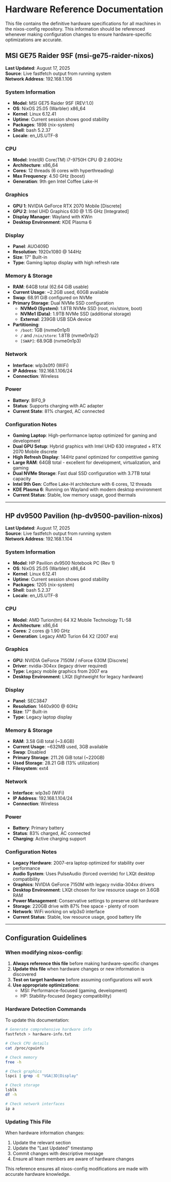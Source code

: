 # Hardware Reference Documentation

This file contains the definitive hardware specifications for all machines in the nixos-config repository. This information should be referenced whenever making configuration changes to ensure hardware-specific optimizations are accurate.

## MSI GE75 Raider 9SF (msi-ge75-raider-nixos)

**Last Updated**: August 17, 2025  
**Source**: Live fastfetch output from running system  
**Network Address**: 192.168.1.106

### System Information
- **Model**: MSI GE75 Raider 9SF (REV:1.0)
- **OS**: NixOS 25.05 (Warbler) x86_64
- **Kernel**: Linux 6.12.41
- **Uptime**: Current session shows good stability
- **Packages**: 1898 (nix-system)
- **Shell**: bash 5.2.37
- **Locale**: en_US.UTF-8

### CPU
- **Model**: Intel(R) Core(TM) i7-9750H CPU @ 2.60GHz
- **Architecture**: x86_64
- **Cores**: 12 threads (6 cores with hyperthreading)
- **Max Frequency**: 4.50 GHz (boost)
- **Generation**: 9th gen Intel Coffee Lake-H

### Graphics
- **GPU 1**: NVIDIA GeForce RTX 2070 Mobile [Discrete]
- **GPU 2**: Intel UHD Graphics 630 @ 1.15 GHz [Integrated]
- **Display Manager**: Wayland with KWin
- **Desktop Environment**: KDE Plasma 6

### Display
- **Panel**: AUO409D
- **Resolution**: 1920x1080 @ 144Hz
- **Size**: 17" Built-in
- **Type**: Gaming laptop display with high refresh rate

### Memory & Storage
- **RAM**: 64GB total (62.64 GiB usable)
- **Current Usage**: ~2.2GB used, 60GB available
- **Swap**: 68.91 GiB configured on NVMe
- **Primary Storage**: Dual NVMe SSD configuration
  - **NVMe0 (System)**: 1.8TB NVMe SSD (root, nix/store, boot)
  - **NVMe1 (Data)**: 1.9TB NVMe SSD (additional storage)
  - **External**: 239GB USB SDA device
- **Partitioning**: 
  - `/boot`: 1GB (nvme0n1p1)
  - `/` and `/nix/store`: 1.8TB (nvme0n1p2)
  - `[SWAP]`: 68.9GB (nvme0n1p3)

### Network
- **Interface**: wlp3s0f0 (WiFi)
- **IP Address**: 192.168.1.106/24
- **Connection**: Wireless

### Power
- **Battery**: BIF0_9
- **Status**: Supports charging with AC adapter
- **Current State**: 81% charged, AC connected

### Configuration Notes
- **Gaming Laptop**: High-performance laptop optimized for gaming and development
- **Dual GPU Setup**: Hybrid graphics with Intel UHD 630 integrated + RTX 2070 Mobile discrete
- **High Refresh Display**: 144Hz panel optimized for competitive gaming
- **Large RAM**: 64GB total - excellent for development, virtualization, and gaming
- **Dual NVMe Storage**: Fast dual SSD configuration with 3.7TB total capacity
- **Intel 9th Gen**: Coffee Lake-H architecture with 6 cores, 12 threads
- **KDE Plasma 6**: Running on Wayland with modern desktop environment
- **Current Status**: Stable, low memory usage, good thermals

---

## HP dv9500 Pavilion (hp-dv9500-pavilion-nixos)

**Last Updated**: August 17, 2025  
**Source**: Live fastfetch output from running system  
**Network Address**: 192.168.1.104

### System Information
- **Model**: HP Pavilion dv9500 Notebook PC (Rev 1)
- **OS**: NixOS 25.05 (Warbler) x86_64
- **Kernel**: Linux 6.12.41
- **Uptime**: Current session shows good stability
- **Packages**: 1205 (nix-system)
- **Shell**: bash 5.2.37
- **Locale**: en_US.UTF-8

### CPU
- **Model**: AMD Turion(tm) 64 X2 Mobile Technology TL-58
- **Architecture**: x86_64
- **Cores**: 2 cores @ 1.90 GHz
- **Generation**: Legacy AMD Turion 64 X2 (2007 era)

### Graphics
- **GPU**: NVIDIA GeForce 7150M / nForce 630M [Discrete]
- **Driver**: nvidia-304xx (legacy driver required)
- **Type**: Legacy mobile graphics from 2007 era
- **Desktop Environment**: LXQt (lightweight for legacy hardware)

### Display
- **Panel**: SEC3847
- **Resolution**: 1440x900 @ 60Hz
- **Size**: 17" Built-in
- **Type**: Legacy laptop display

### Memory & Storage
- **RAM**: 3.58 GiB total (~3.6GB)
- **Current Usage**: ~632MB used, 3GB available
- **Swap**: Disabled
- **Primary Storage**: 211.26 GiB total (~220GB)
- **Used Storage**: 28.21 GiB (13% utilization)
- **Filesystem**: ext4

### Network
- **Interface**: wlp3s0 (WiFi)
- **IP Address**: 192.168.1.104/24
- **Connection**: Wireless

### Power
- **Battery**: Primary battery
- **Status**: 83% charged, AC connected
- **Charging**: Active charging support

### Configuration Notes
- **Legacy Hardware**: 2007-era laptop optimized for stability over performance
- **Audio System**: Uses PulseAudio (forced override) for LXQt desktop compatibility
- **Graphics**: NVIDIA GeForce 7150M with legacy nvidia-304xx drivers
- **Desktop Environment**: LXQt chosen for low resource usage on 3.6GB RAM
- **Power Management**: Conservative settings to preserve old hardware
- **Storage**: 220GB drive with 87% free space - plenty of room
- **Network**: WiFi working on wlp3s0 interface
- **Current Status**: Stable, low resource usage, good battery life

---

## Configuration Guidelines

### When modifying nixos-config:

1. **Always reference this file** before making hardware-specific changes
2. **Update this file** when hardware changes or new information is discovered
3. **Test on target hardware** before assuming configurations will work
4. **Use appropriate optimizations**:
   - MSI: Performance-focused (gaming, development)
   - HP: Stability-focused (legacy compatibility)

### Hardware Detection Commands

To update this documentation:

```bash
# Generate comprehensive hardware info
fastfetch > hardware-info.txt

# Check CPU details
cat /proc/cpuinfo

# Check memory
free -h

# Check graphics
lspci | grep -E "VGA|3D|Display"

# Check storage
lsblk
df -h

# Check network interfaces
ip a
```

### Updating This File

When hardware information changes:
1. Update the relevant section
2. Update the "Last Updated" timestamp
3. Commit changes with descriptive message
4. Ensure all team members are aware of hardware changes

This reference ensures all nixos-config modifications are made with accurate hardware knowledge.
